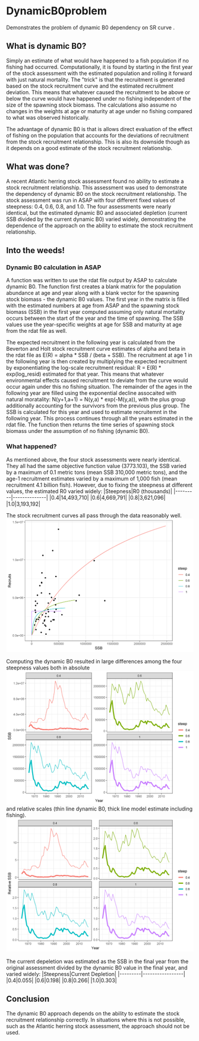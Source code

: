 # DynamicB0problem
Demonstrates the problem of dynamic B0 dependency on SR curve .

## What is dynamic B0?
Simply an estimate of what would have happened to a fish population if no fishing had occurred. Computationally, it is found by starting in the first year of the stock assessment with the estimated population and rolling it forward with just natural mortality. The "trick" is that the recruitment is generated based on the stock recruitment curve and the estimated recruitment deviation. This means that whatever caused the recruitment to be above or below the curve would have happened under no fishing independent of the size of the spawning stock biomass. The calculations also assume no changes in the weights at age or maturity at age under no fishing compared to what was observed historically.

The advantage of dynamic B0 is that is allows direct evaluation of the effect of fishing on the population that accounts for the deviations of recruitment from the stock recruitment relationship. This is also its downside though as it depends on a good estimate of the stock recruitment relationship. 

## What was done?
A recent Atlantic herring stock assessment found no ability to estimate a stock recruitment relationship. This assessment was used to demonstrate the dependency of dynamic B0 on the stock recruitment relationship. The stock assessment was run in ASAP with four different fixed values of steepness: 0.4, 0.6, 0.8, and 1.0. The four assessments were nearly identical, but the estimated dynamic B0 and associated depletion (current SSB divided by the current dynamic B0) varied widely, demonstrating the dependence of the approach on the ability to estimate the stock recruitment relationship.

## Into the weeds!

### Dynamic B0 calculation in ASAP
A function was written to use the rdat file output by ASAP to calculate dynamic B0. The function first creates a blank matrix for the population abundance at age and year along with a blank vector for the spawning stock biomass - the dynamic B0 values. The first year in the matrix is filled with the estimated numbers at age from ASAP and the spawning stock biomass (SSB) in the first year computed assuming only natural mortality occurs between the start of the year and the time of spawning. The SSB values use the year-specific weights at age for SSB and maturity at age from the rdat file as well.

The expected recruitment in the following year is calculated from the Beverton and Holt stock recruitment curve estimates of alpha and beta in the rdat file as E(R) = alpha * SSB / (beta + SSB). The recruitment at age 1 in the following year is then created by multiplying the expected recruitment by exponentiating the log-scale recruitment residual: R = E(R) * exp(log_resid) estimated for that year. This means that whatever environmental effects caused recruitment to deviate from the curve would occur again under this no fishing situation. The remainder of the ages in the following year are filled using the exponential decline assocaited with natural moratality: N(y+1,a+1) = N(y,a) * exp(-M(y,a)), with the plus group additionally accounting for the survivors from the previous plus group. The SSB is calculated for this year and used to estimate recruitemnt in the following year. This process continues through all the years estimated in the rdat file. The function then returns the time series of spawning stock biomass under the assumption of no fishing (dynamic B0).

### What happened?
As mentioned above, the four stock assessments were nearly identical. They all had the same objective function value (3773.103), the SSB varied by a maximum of 0.1 metric tons (mean SSB 310,000 metric tons), and the age-1 recruitment estimates varied by a maximum of 1,000 fish (mean recruitment 4.1 billion fish). However, due to fixing the steepness at different values, the estimated R0 varied widely:
|Steepness|R0 (thousands)| 
|---------|--------------| 
|0.4|14,493,710| 
|0.6|4,669,791| 
|0.8|3,621,096| 
|1.0|3,193,192| 

The stock recruitment curves all pass through the data reasonably well.
![SR plot](srplot.png)

Computing the dynamic B0 resulted in large differences among the four steepness values both in absolute ![SSB plot](ssbplot.png)
and relative scales (thin line dynamic B0, thick line model estimate including fishing).
![relative SSB plot](relssbplot.png)

The current depeletion was estimated as the SSB in the final year from the original assessment divided by the dynamic B0 value in the final year, and varied widely:
|Steepness|Current Depletion| 
|---------|-----------------| 
|0.4|0.055| 
|0.6|0.198| 
|0.8|0.266| 
|1.0|0.303| 

## Conclusion
The dynamic B0 approach depends on the ability to estimate the stock recruitment relationship correctly. In situations where this is not possible, such as the Atlantic herring stock assessment, the approach should not be used.
